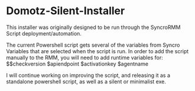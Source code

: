 # Domotz-Silent-Installer
This installer was originally designed to be run through the SyncroRMM Script deployment/automation.

The current Powershell script gets several of the variables from Syncro Variables that are selected when the script is run. In order to add the script manually to the RMM, you will need to add runtime variables for: $$checkversion $apiendpoint $activationkey $agentname 

I will continue working on improving the script, and releasing it as a standalone powershell script, as well as a silent or minimalist exe.
